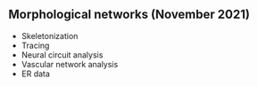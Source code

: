 ## Morphological networks (November 2021)

- Skeletonization
- Tracing
- Neural circuit analysis
- Vascular network analysis
- ER data
